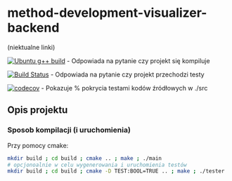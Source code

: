 # method-development-visualizer-backend

(niektualne linki)

[![Ubuntu g++ build](https://github.com/ianczyko/PROE2020L_gr_102_zadanieprogramistyczne1/workflows/Ubuntu%20g++%20build/badge.svg)](https://github.com/ianczyko/PROE2020L_gr_102_zadanieprogramistyczne1/actions) - Odpowiada na pytanie czy projekt się kompiluje

[![Build Status](https://travis-ci.com/ianczyko/PROE2020L_gr_102_zadanieprogramistyczne1.svg?branch=master)](https://travis-ci.com/ianczyko/PROE2020L_gr_102_zadanieprogramistyczne1) - Odpowiada na pytanie czy projekt przechodzi testy

[![codecov](https://codecov.io/gh/ianczyko/PROE2020L_gr_102_zadanieprogramistyczne1/branch/master/graph/badge.svg)](https://codecov.io/gh/ianczyko/PROE2020L_gr_102_zadanieprogramistyczne1) - Pokazuje % pokrycia testami kodów źródłowych w ./src

## Opis projektu

### Sposob kompilacji (i uruchomienia)

Przy pomocy cmake:

```bash
mkdir build ; cd build ; cmake .. ; make ; ./main
# opcjonoalnie w celu wygenerowania i uruchomienia testów
mkdir build ; cd build ; cmake -D TEST:BOOL=TRUE .. ; make ; ./tester